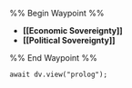 %% Begin Waypoint %%
- **[[Economic Sovereignty]]**
- **[[Political Sovereignty]]**

%% End Waypoint %%

```dataviewjs
await dv.view("prolog");
```
